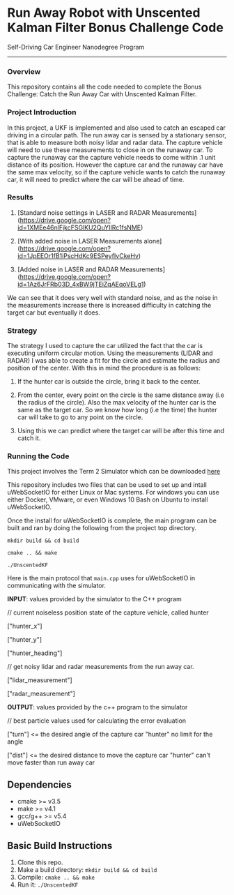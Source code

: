# Run Away Robot with Unscented Kalman Filter Bonus Challenge Code
Self-Driving Car Engineer Nanodegree Program

---

### Overview

This repository contains all the code needed to complete the Bonus Challenge: Catch the Run Away Car with Unscented Kalman Filter.

### Project Introduction

In this project, a UKF is implemented and also used to catch an escaped car driving in a circular path. 
The run away car is sensed by a stationary sensor, that is able to measure both noisy lidar and radar data. The capture vehicle will need to use these measurements to close in on the runaway car. To capture the runaway car the capture vehicle needs to come within .1 unit distance of its position. However the capture car and the runaway car have the same max velocity, so if the capture vehicle wants to catch the runaway car, it will need to predict where the car will be ahead of time.

### Results

1. [Standard noise settings in LASER and RADAR Measurements] (https://drive.google.com/open?id=1XMEe46nlFjkcFSGlKU2QuYIIRc1fsNME)

2. [With added noise in LASER Measurements alone] (https://drive.google.com/open?id=1JpEEOr1fB1iPscHdKc9ESPeyfIvCkeHv)

3. [Added noise in LASER and RADAR Measurements] (https://drive.google.com/open?id=1Az6JrFRb03D_4xBW9jTEiZqAEqoVELg1)

We can see that it does very well with standard noise, and as the noise in the measurements increase there is increased difficulty in catching the target car but eventually it does.

### Strategy

The strategy I used to capture the car utilized the fact that the car is executing uniform circular motion. Using the measurements (LIDAR and RADAR) I was able to create a fit for the circle and estimate the radius and position of the center.
With this in mind the procedure is as follows:

1. If the hunter car is outside the circle, bring it back to the center.

2. From the center, every point on the circle is the same distance away (i.e the radius of the circle). Also the max velocity of the hunter car is the same as the target car. So we know how long (i.e the time) the hunter car will take to go to any point on the circle.

3. Using this we can predict where the target car will be after this time and catch it.

### Running the Code

This project involves the Term 2 Simulator which can be downloaded [here](https://github.com/udacity/self-driving-car-sim/releases)

This repository includes two files that can be used to set up and intall uWebSocketIO for either Linux or Mac systems. For windows you can use either Docker, VMware, or even Windows 10 Bash on Ubuntu to install uWebSocketIO.

Once the install for uWebSocketIO is complete, the main program can be built and ran by doing the following from the project top directory.

`mkdir build && cd build`

`cmake .. && make` 

`./UnscentedKF`


Here is the main protocol that `main.cpp` uses for uWebSocketIO in communicating with the simulator.

**INPUT**: values provided by the simulator to the C++ program



// current noiseless position state of the capture vehicle, called hunter

["hunter_x"]

["hunter_y"]

["hunter_heading"]

// get noisy lidar and radar measurements from the run away car.

["lidar_measurement"]

["radar_measurement"]


**OUTPUT**: values provided by the c++ program to the simulator

// best particle values used for calculating the error evaluation

["turn"] <= the desired angle of the capture car "hunter" no limit for the angle

["dist"] <= the desired distance to move the capture car "hunter" can't move faster than run away car



## Dependencies

* cmake >= v3.5
* make >= v4.1
* gcc/g++ >= v5.4
* uWebSocketIO



## Basic Build Instructions

1. Clone this repo.
2. Make a build directory: `mkdir build && cd build`
3. Compile: `cmake .. && make`
4. Run it: `./UnscentedKF` 



